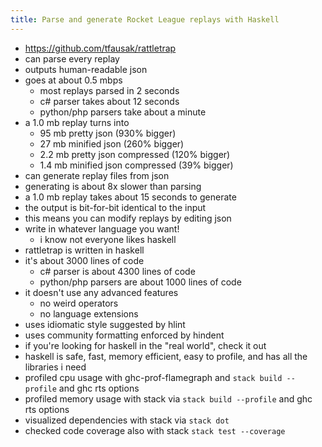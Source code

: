 ```yaml
---
title: Parse and generate Rocket League replays with Haskell
---
```


- <https://github.com/tfausak/rattletrap>
- can parse every replay
- outputs human-readable json
- goes at about 0.5 mbps
    - most replays parsed in 2 seconds
    - c# parser takes about 12 seconds
    - python/php parsers take about a minute
- a 1.0 mb replay turns into
    - 95 mb pretty json (930% bigger)
    - 27 mb minified json (260% bigger)
    - 2.2 mb pretty json compressed (120% bigger)
    - 1.4 mb minified json compressed (39% bigger)
- can generate replay files from json
- generating is about 8x slower than parsing
- a 1.0 mb replay takes about 15 seconds to generate
- the output is bit-for-bit identical to the input
- this means you can modify replays by editing json
- write in whatever language you want!
    - i know not everyone likes haskell
- rattletrap is written in haskell
- it's about 3000 lines of code
    - c# parser is about 4300 lines of code
    - python/php parsers are about 1000 lines of code
- it doesn't use any advanced features
    - no weird operators
    - no language extensions
- uses idiomatic style suggested by hlint
- uses community formatting enforced by hindent
- if you're looking for haskell in the "real world", check it out
- haskell is safe, fast, memory efficient, easy to profile, and has all the libraries i need
- profiled cpu usage with ghc-prof-flamegraph and `stack build --profile` and ghc rts options
- profiled memory usage with stack via `stack build --profile` and ghc rts options
- visualized dependencies with stack via `stack dot`
- checked code coverage also with stack `stack test --coverage`
